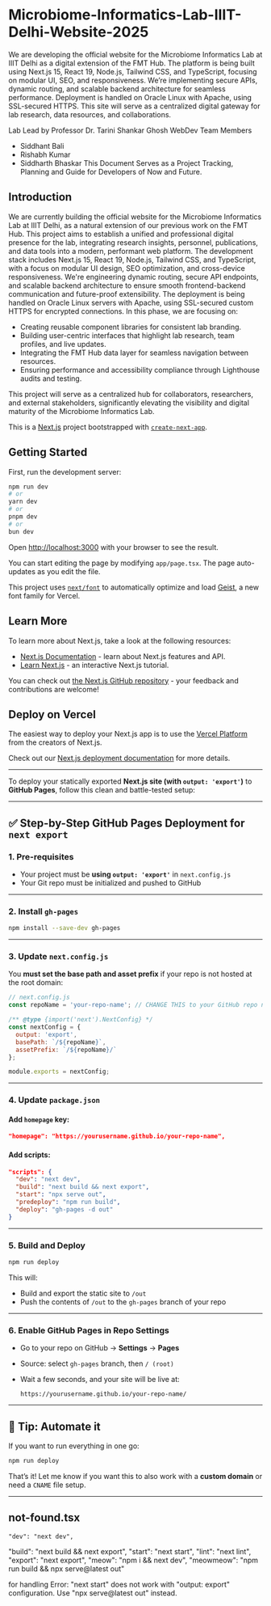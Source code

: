 # Microbiome-Informatics-Lab-IIIT-Delhi-Website-2025
We are developing the official website for the Microbiome Informatics Lab at IIIT Delhi as a digital extension of the FMT Hub. The platform is being built using Next.js 15, React 19, Node.js, Tailwind CSS, and TypeScript, focusing on modular UI, SEO, and responsiveness. We’re implementing secure APIs, dynamic routing, and scalable backend architecture for seamless performance. Deployment is handled on Oracle Linux with Apache, using SSL-secured HTTPS. This site will serve as a centralized digital gateway for lab research, data resources, and collaborations.

Lab Lead by Professor Dr. Tarini Shankar Ghosh
WebDev Team Members
- Siddhant Bali
- Rishabh Kumar
- Siddharth Bhaskar
This Document Serves as a Project Tracking, Planning and Guide for Developers of Now and Future.

## Introduction
We are currently building the official website for the Microbiome Informatics Lab at IIIT Delhi, as a natural extension of our previous work on the FMT Hub. This project aims to establish a unified and professional digital presence for the lab, integrating research insights, personnel, publications, and data tools into a modern, performant web platform.
The development stack includes Next.js 15, React 19, Node.js, Tailwind CSS, and TypeScript, with a focus on modular UI design, SEO optimization, and cross-device responsiveness. We're engineering dynamic routing, secure API endpoints, and scalable backend architecture to ensure smooth frontend-backend communication and future-proof extensibility. The deployment is being handled on Oracle Linux servers with Apache, using SSL-secured custom HTTPS for encrypted connections.
In this phase, we are focusing on:
- Creating reusable component libraries for consistent lab branding.
- Building user-centric interfaces that highlight lab research, team profiles, and live updates.
- Integrating the FMT Hub data layer for seamless navigation between resources.
- Ensuring performance and accessibility compliance through Lighthouse audits and testing.

This project will serve as a centralized hub for collaborators, researchers, and external stakeholders, significantly elevating the visibility and digital maturity of the Microbiome Informatics Lab.

This is a [Next.js](https://nextjs.org) project bootstrapped with [`create-next-app`](https://nextjs.org/docs/app/api-reference/cli/create-next-app).

## Getting Started

First, run the development server:

```bash
npm run dev
# or
yarn dev
# or
pnpm dev
# or
bun dev
```

Open [http://localhost:3000](http://localhost:3000) with your browser to see the result.

You can start editing the page by modifying `app/page.tsx`. The page auto-updates as you edit the file.

This project uses [`next/font`](https://nextjs.org/docs/app/building-your-application/optimizing/fonts) to automatically optimize and load [Geist](https://vercel.com/font), a new font family for Vercel.

## Learn More

To learn more about Next.js, take a look at the following resources:

- [Next.js Documentation](https://nextjs.org/docs) - learn about Next.js features and API.
- [Learn Next.js](https://nextjs.org/learn) - an interactive Next.js tutorial.

You can check out [the Next.js GitHub repository](https://github.com/vercel/next.js) - your feedback and contributions are welcome!

## Deploy on Vercel

The easiest way to deploy your Next.js app is to use the [Vercel Platform](https://vercel.com/new?utm_medium=default-template&filter=next.js&utm_source=create-next-app&utm_campaign=create-next-app-readme) from the creators of Next.js.

Check out our [Next.js deployment documentation](https://nextjs.org/docs/app/building-your-application/deploying) for more details.

---
To deploy your statically exported **Next.js site (with `output: 'export'`)** to **GitHub Pages**, follow this clean and battle-tested setup:

---

## ✅ Step-by-Step GitHub Pages Deployment for `next export`

### 1. **Pre-requisites**

* Your project must be **using `output: 'export'`** in `next.config.js`
* Your Git repo must be initialized and pushed to GitHub

---

### 2. **Install `gh-pages`**

```bash
npm install --save-dev gh-pages
```

---

### 3. **Update `next.config.js`**

You **must set the base path and asset prefix** if your repo is not hosted at the root domain:

```js
// next.config.js
const repoName = 'your-repo-name'; // CHANGE THIS to your GitHub repo name

/** @type {import('next').NextConfig} */
const nextConfig = {
  output: 'export',
  basePath: `/${repoName}`,
  assetPrefix: `/${repoName}/`
};

module.exports = nextConfig;
```

---

### 4. **Update `package.json`**

#### Add `homepage` key:

```json
"homepage": "https://yourusername.github.io/your-repo-name",
```

#### Add scripts:

```json
"scripts": {
  "dev": "next dev",
  "build": "next build && next export",
  "start": "npx serve out",
  "predeploy": "npm run build",
  "deploy": "gh-pages -d out"
}
```

---

### 5. **Build and Deploy**

```bash
npm run deploy
```

This will:

* Build and export the static site to `/out`
* Push the contents of `/out` to the `gh-pages` branch of your repo

---

### 6. **Enable GitHub Pages in Repo Settings**

* Go to your repo on GitHub → **Settings** → **Pages**
* Source: select `gh-pages` branch, then `/ (root)`
* Wait a few seconds, and your site will be live at:

  ```
  https://yourusername.github.io/your-repo-name/
  ```

---

## 🧠 Tip: Automate it

If you want to run everything in one go:

```bash
npm run deploy
```

That’s it! Let me know if you want this to also work with a **custom domain** or need a `CNAME` file setup.

--- 
not-found.tsx
---
    "dev": "next dev",
  "build": "next build && next export",
    "start": "next start",
    "lint": "next lint",
    "export": "next export",
    "meow": "npm i && next dev",
  "meowmeow": "npm run build && npx serve@latest out"


for handling
Error: "next start" does not work with "output: export" configuration. Use "npx serve@latest out" instead.